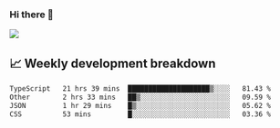 ### Hi there 👋
<img align="center" src="https://github-readme-stats.vercel.app/api?username=Tumao727&show_icons=true&hide_title=true&theme=dracula" />


## 📈 Weekly development breakdown
<!--START_SECTION:waka-->

```txt
TypeScript   21 hrs 39 mins  ████████████████████▒░░░░   81.43 %
Other        2 hrs 33 mins   ██▒░░░░░░░░░░░░░░░░░░░░░░   09.59 %
JSON         1 hr 29 mins    █▒░░░░░░░░░░░░░░░░░░░░░░░   05.62 %
CSS          53 mins         █░░░░░░░░░░░░░░░░░░░░░░░░   03.36 %
```

<!--END_SECTION:waka-->